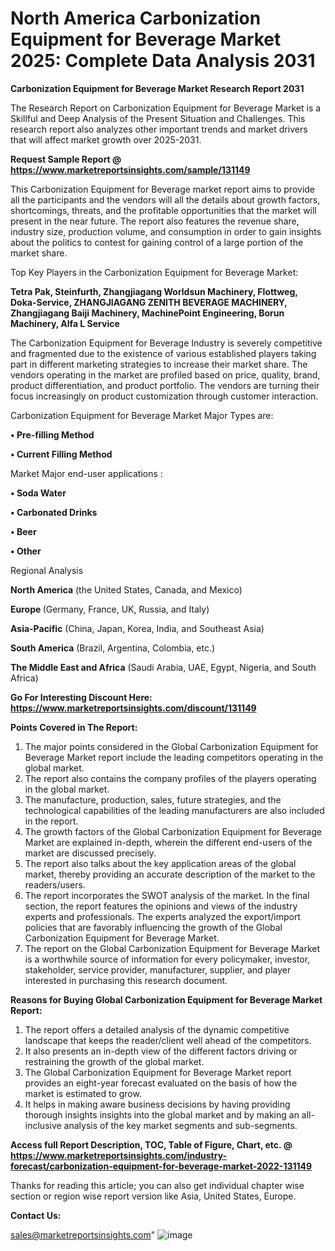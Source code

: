 # North America Carbonization Equipment for Beverage Market 2025: Complete Data Analysis 2031

<strong>Carbonization Equipment for Beverage Market Research Report 2031</strong>

The Research Report on Carbonization Equipment for Beverage Market is a Skillful and Deep Analysis of the Present Situation and Challenges. This research report also analyzes other important trends and market drivers that will affect market growth over 2025-2031.

<strong>Request Sample Report @ <a href=https://www.marketreportsinsights.com/sample/131149>https://www.marketreportsinsights.com/sample/131149</a></strong>

This Carbonization Equipment for Beverage market report aims to provide all the participants and the vendors will all the details about growth factors, shortcomings, threats, and the profitable opportunities that the market will present in the near future. The report also features the revenue share, industry size, production volume, and consumption in order to gain insights about the politics to contest for gaining control of a large portion of the market share.

Top Key Players in the Carbonization Equipment for Beverage Market:

<strong>Tetra Pak, Steinfurth, Zhangjiagang Worldsun Machinery, Flottweg, Doka-Service, ZHANGJIAGANG ZENITH BEVERAGE MACHINERY, Zhangjiagang Baiji Machinery, MachinePoint Engineering, Borun Machinery, Alfa L Service</strong>

The Carbonization Equipment for Beverage Industry is severely competitive and fragmented due to the existence of various established players taking part in different marketing strategies to increase their market share. The vendors operating in the market are profiled based on price, quality, brand, product differentiation, and product portfolio. The vendors are turning their focus increasingly on product customization through customer interaction.

Carbonization Equipment for Beverage Market Major Types are:

<strong>• Pre-filling Method

• Current Filling Method</strong>

Market Major end-user applications :

<strong>• Soda Water

• Carbonated Drinks

• Beer

• Other</strong>

Regional Analysis

</u><strong><b>North America</b></strong> (the United States, Canada, and Mexico)

<strong><b>Europe </b></strong>(Germany, France, UK, Russia, and Italy)

<strong><b>Asia-Pacific</b></strong> (China, Japan, Korea, India, and Southeast Asia)

<strong><b>South America</b></strong> (Brazil, Argentina, Colombia, etc.)

<strong><b>The Middle East and Africa</b></strong> (Saudi Arabia, UAE, Egypt, Nigeria, and South Africa)

<strong>Go For Interesting Discount Here: <a href=https://www.marketreportsinsights.com/discount/131149>https://www.marketreportsinsights.com/discount/131149</a></strong>

<strong>Points Covered in The Report:</strong>
<ol>
  <li>The major points considered in the Global Carbonization Equipment for Beverage Market report include the leading competitors operating in the global market.</li>
  <li>The report also contains the company profiles of the players operating in the global market.</li>
  <li>The manufacture, production, sales, future strategies, and the technological capabilities of the leading manufacturers are also included in the report.</li>
  <li>The growth factors of the Global Carbonization Equipment for Beverage Market are explained in-depth, wherein the different end-users of the market are discussed precisely.</li>
  <li>The report also talks about the key application areas of the global market, thereby providing an accurate description of the market to the readers/users.</li>
  <li>The report incorporates the SWOT analysis of the market. In the final section, the report features the opinions and views of the industry experts and professionals. The experts analyzed the export/import policies that are favorably influencing the growth of the Global Carbonization Equipment for Beverage Market.</li>
  <li>The report on the Global Carbonization Equipment for Beverage Market is a worthwhile source of information for every policymaker, investor, stakeholder, service provider, manufacturer, supplier, and player interested in purchasing this research document.</li>
</ol>
<strong>Reasons for Buying Global Carbonization Equipment for Beverage Market Report:</strong>

<ol>
  <li>The report offers a detailed analysis of the dynamic competitive landscape that keeps the reader/client well ahead of the competitors.</li>
  <li>It also presents an in-depth view of the different factors driving or restraining the growth of the global market.</li>
  <li>The Global Carbonization Equipment for Beverage Market report provides an eight-year forecast evaluated on the basis of how the market is estimated to grow.</li>
  <li>It helps in making aware business decisions by having providing thorough insights insights into the global market and by making an all-inclusive analysis of the key market segments and sub-segments.</li>
</ol>
<strong>Access full Report Description, TOC, Table of Figure, Chart, etc. @ <a href=https://www.marketreportsinsights.com/industry-forecast/carbonization-equipment-for-beverage-market-2022-131149>https://www.marketreportsinsights.com/industry-forecast/carbonization-equipment-for-beverage-market-2022-131149</a></strong>


Thanks for reading this article; you can also get individual chapter wise section or region wise report version like Asia, United States, Europe.

<strong>Contact Us:</strong>

sales@marketreportsinsights.com"
![image](https://github.com/user-attachments/assets/495b4414-4495-4f19-913c-1e49f61d2604)
